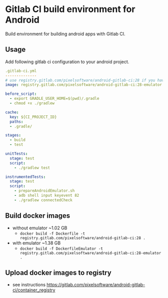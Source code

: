 # Gitlab CI build environment for Android

Build environment for building android apps with Gitlab CI.

## Usage

Add following gitlab ci configuration to your android project.

```yaml
.gitlab-ci.yml
--------------
# use registry.gitlab.com/pixelsoftware/android-gitlab-ci:28 if you have no instrumented unit tests
image: registry.gitlab.com/pixelsoftware/android-gitlab-ci:28-emulator

before_script:
  - export GRADLE_USER_HOME=$(pwd)/.gradle
  - chmod +x ./gradlew

cache:
  key: ${CI_PROJECT_ID}
  paths:
  - .gradle/

stages:
  - build
  - test

unitTests:
  stage: test
  script:
    - ./gradlew test

instrumentedTests:
  stage: test
  script:
    - prepareAndroidEmulator.sh
    - adb shell input keyevent 82
    - ./gradlew connectedCheck
```

## Build docker images

* without emulator ~1.02 GB
    * `docker build -f Dockerfile -t registry.gitlab.com/pixelsoftware/android-gitlab-ci:28 .`
* with emulator ~1.38 GB
    * `docker build -f DockerfileEmulator -t registry.gitlab.com/pixelsoftware/android-gitlab-ci:28-emulator .`
        
## Upload docker images to registry

* see instructions https://gitlab.com/pixelsoftware/android-gitlab-ci/container_registry

